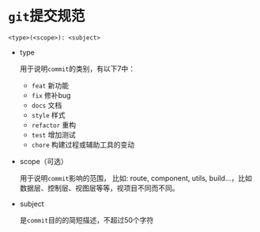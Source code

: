 # `git`提交规范

`<type>(<scope>): <subject>`

- type

	用于说明`commit`的类别，有以下7中：

	- `feat` 新功能
	- `fix` 修补bug
	- `docs` 文档
	- `style` 样式
	- `refactor` 重构
	- `test` 增加测试
	- `chore` 构建过程或辅助工具的变动

- scope（可选）

	用于说明`commit`影响的范围， 比如: route, component, utils, build...，比如数据层、控制层、视图层等等，视项目不同而不同。

- subject

	是`commit`目的的简短描述，不超过50个字符
